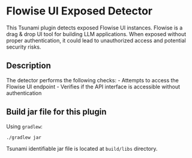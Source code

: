 # Flowise UI Exposed Detector

This Tsunami plugin detects exposed Flowise UI instances. Flowise is a drag &
drop UI tool for building LLM applications. When exposed without proper
authentication, it could lead to unauthorized access and potential security
risks.

## Description

The detector performs the following checks: - Attempts to access the Flowise UI
endpoint - Verifies if the API interface is accessible without authentication

## Build jar file for this plugin

Using `gradlew`:

```shell
./gradlew jar
```

Tsunami identifiable jar file is located at `build/libs` directory.

